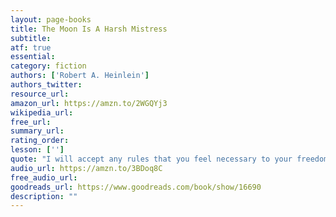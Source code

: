 ```yaml
---
layout: page-books
title: The Moon Is A Harsh Mistress
subtitle: 
atf: true
essential: 
category: fiction
authors: ['Robert A. Heinlein']
authors_twitter: 
resource_url: 
amazon_url: https://amzn.to/2WGQYj3
wikipedia_url: 
free_url: 
summary_url: 
rating_order: 
lesson: ['']
quote: "I will accept any rules that you feel necessary to your freedom. I am free, no matter what rules surround me. If I find them tolerable, I tolerate them; if I find them too obnoxious, I break them. I am free because I know that I alone am morally responsible for everything I do."
audio_url: https://amzn.to/3BDoq8C
free_audio_url: 
goodreads_url: https://www.goodreads.com/book/show/16690
description: ""
---
```

